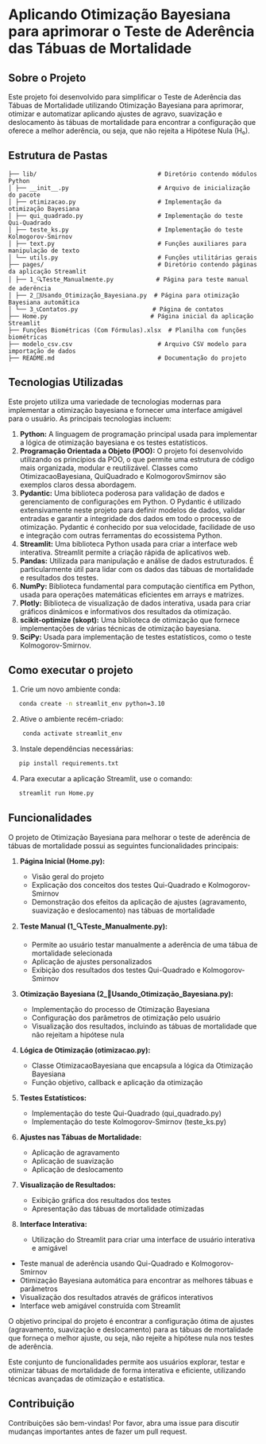 # Aplicando Otimização Bayesiana para aprimorar o Teste de Aderência das Tábuas de Mortalidade

## Sobre o Projeto
Este projeto foi desenvolvido para simplificar o Teste de Aderência das Tábuas de Mortalidade utilizando Otimização Bayesiana para aprimorar, otimizar e automatizar aplicando ajustes de agravo, suavização e deslocamento às tábuas de mortalidade para encontrar a configuração que oferece a melhor aderência, ou seja, que não rejeita a Hipótese Nula (H₀).


## Estrutura de Pastas
```
├── lib/                                  # Diretório contendo módulos Python
│ ├── __init__.py                         # Arquivo de inicialização do pacote
│ ├── otimizacao.py                       # Implementação da otimização Bayesiana
│ ├── qui_quadrado.py                     # Implementação do teste Qui-Quadrado
│ ├── teste_ks.py                         # Implementação do teste Kolmogorov-Smirnov
│ ├── text.py                             # Funções auxiliares para manipulação de texto
│ └── utils.py                            # Funções utilitárias gerais
├── pages/                                # Diretório contendo páginas da aplicação Streamlit
│ ├── 1_🔍Teste_Manualmente.py            # Página para teste manual de aderência
│ ├── 2_🤖Usando_Otimização_Bayesiana.py  # Página para otimização Bayesiana automática
│ └── 3_📞Contatos.py                     # Página de contatos
├── Home.py                             # Página inicial da aplicação Streamlit
├── Funções Biométricas (Com Fórmulas).xlsx  # Planilha com funções biométricas
├── modelo_csv.csv                        # Arquivo CSV modelo para importação de dados
├── README.md                             # Documentação do projeto
```

## Tecnologias Utilizadas
Este projeto utiliza uma variedade de tecnologias modernas para implementar a otimização bayesiana e fornecer uma interface amigável para o usuário. As principais tecnologias incluem:
1. **Python:** A linguagem de programação principal usada para implementar a lógica de otimização bayesiana e os testes estatísticos.
2. **Programação Orientada a Objeto (POO):** O projeto foi desenvolvido utilizando os princípios da POO, o que permite uma estrutura de código mais organizada, modular e reutilizável. Classes como OtimizacaoBayesiana, QuiQuadrado e KolmogorovSmirnov são exemplos claros dessa abordagem.
3. **Pydantic:** Uma biblioteca poderosa para validação de dados e gerenciamento de configurações em Python. O Pydantic é utilizado extensivamente neste projeto para definir modelos de dados, validar entradas e garantir a integridade dos dados em todo o processo de otimização. Pydantic é conhecido por sua velocidade, facilidade de uso e integração com outras ferramentas do ecossistema Python.
4. **Streamlit:** Uma biblioteca Python usada para criar a interface web interativa. Streamlit permite a criação rápida de aplicativos web.
5. **Pandas:** Utilizada para manipulação e análise de dados estruturados. É particularmente útil para lidar com os dados das tábuas de mortalidade e resultados dos testes.
6. **NumPy:** Biblioteca fundamental para computação científica em Python, usada para operações matemáticas eficientes em arrays e matrizes.
7. **Plotly:** Biblioteca de visualização de dados interativa, usada para criar gráficos dinâmicos e informativos dos resultados da otimização.
8. **scikit-optimize (skopt):** Uma biblioteca de otimização que fornece implementações de várias técnicas de otimização bayesiana.
9. **SciPy:** Usada para implementação de testes estatísticos, como o teste Kolmogorov-Smirnov.

## Como executar o projeto
1. Crie um novo ambiente conda:
```bash
   conda create -n streamlit_env python=3.10
```

2. Ative o ambiente recém-criado:
```bash
    conda activate streamlit_env
```

3. Instale dependências necessárias:
```bash
   pip install requirements.txt
```

4. Para executar a aplicação Streamlit, use o comando:
```bash
   streamlit run Home.py
```

## Funcionalidades
O projeto de Otimização Bayesiana para melhorar o teste de aderência de tábuas de mortalidade possui as seguintes funcionalidades principais:
1. **Página Inicial (Home.py):**
    - Visão geral do projeto
    - Explicação dos conceitos dos testes Qui-Quadrado e Kolmogorov-Smirnov
    - Demonstração dos efeitos da aplicação de ajustes (agravamento, suavização e deslocamento) nas tábuas de mortalidade

2. **Teste Manual (1_🔍Teste_Manualmente.py):**
    - Permite ao usuário testar manualmente a aderência de uma tábua de mortalidade selecionada
    - Aplicação de ajustes personalizados
    - Exibição dos resultados dos testes Qui-Quadrado e Kolmogorov-Smirnov

3. **Otimização Bayesiana (2_🤖Usando_Otimização_Bayesiana.py):**
    - Implementação do processo de Otimização Bayesiana
    - Configuração dos parâmetros de otimização pelo usuário
    - Visualização dos resultados, incluindo as tábuas de mortalidade que não rejeitam a hipótese nula

4. **Lógica de Otimização (otimizacao.py):**
    - Classe OtimizacaoBayesiana que encapsula a lógica da Otimização Bayesiana
    - Função objetivo, callback e aplicação da otimização

5. **Testes Estatísticos:**
    - Implementação do teste Qui-Quadrado (qui_quadrado.py)
    - Implementação do teste Kolmogorov-Smirnov (teste_ks.py)

6. **Ajustes nas Tábuas de Mortalidade:**
    - Aplicação de agravamento
    - Aplicação de suavização
    - Aplicação de deslocamento

7. **Visualização de Resultados:**
    - Exibição gráfica dos resultados dos testes
    - Apresentação das tábuas de mortalidade otimizadas

8. **Interface Interativa:**
    - Utilização do Streamlit para criar uma interface de usuário interativa e amigável

- Teste manual de aderência usando Qui-Quadrado e Kolmogorov-Smirnov
- Otimização Bayesiana automática para encontrar as melhores tábuas e parâmetros
- Visualização dos resultados através de gráficos interativos
- Interface web amigável construída com Streamlit

O objetivo principal do projeto é encontrar a configuração ótima de ajustes (agravamento, suavização e deslocamento) para as tábuas de mortalidade que forneça o melhor ajuste, ou seja, não rejeite a hipótese nula nos testes de aderência.

Este conjunto de funcionalidades permite aos usuários explorar, testar e otimizar tábuas de mortalidade de forma interativa e eficiente, utilizando técnicas avançadas de otimização e estatística.

## Contribuição
Contribuições são bem-vindas! Por favor, abra uma issue para discutir mudanças importantes antes de fazer um pull request.